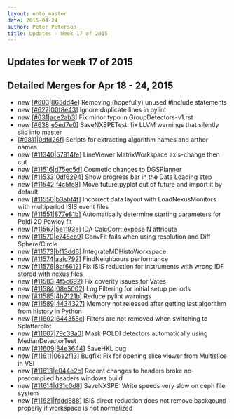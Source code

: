 ```yaml
---
layout: onto_master
date: 2015-04-24
author: Peter Peterson
title: Updates - Week 17 of 2015
---
```

Updates for week 17 of 2015
---------------------------

Detailed Merges for Apr 18 - 24, 2015
-------------------------------------
* *new* \[[#603](https://github.com/mantidproject/mantid/pull/603)\|[863dd4e](https://github.com/mantidproject/mantid/commit/863dd4edaa36e37ce159fb3f94cc11822fcccfeb)\] Removing (hopefully) unused #include statements
* *new* \[[#627](https://github.com/mantidproject/mantid/pull/627)\|[00f8e43](https://github.com/mantidproject/mantid/commit/00f8e43ce8357b310cb49b27a00d4dfdaf1aba08)\] Ignore duplicate lines in pylint
* *new* \[[#631](https://github.com/mantidproject/mantid/pull/631)\|[ace2ab3](https://github.com/mantidproject/mantid/commit/ace2ab3ac4dd513cd02096797d9c8fd9762c2eec)\] Fix minor typo in GroupDetectors-v1.rst
* *new* \[[#638](https://github.com/mantidproject/mantid/pull/638)\|[e5ed7e0](https://github.com/mantidproject/mantid/commit/e5ed7e0c79b02393bd0623f5ec48371870850854)\] SaveNXSPETest: fix LLVM warnings that silently slid into master
* \[[#9811](http://trac.mantidproject.org/mantid/ticket/9811)\|[0dfd26f](https://github.com/mantidproject/mantid/commit/0dfd26ff5725058c1f299b4c3971499b2a183d47)\] Scripts for extracting algorithm names and arthor names
* *new* \[[#11340](http://trac.mantidproject.org/mantid/ticket/11340)\|[57914fe](https://github.com/mantidproject/mantid/commit/57914fe56ad98d95df672e650f80d53e5a74791e)\] LineViewer MatrixWorkspace axis-change then cut
* *new* \[[#11516](http://trac.mantidproject.org/mantid/ticket/11516)\|[d75ec5d](https://github.com/mantidproject/mantid/commit/d75ec5d8c3a2cefaa71e9fb7a18b864aecf01720)\] Cosmetic changes to DGSPlanner
* *new* \[[#11533](http://trac.mantidproject.org/mantid/ticket/11533)\|[0df6294](https://github.com/mantidproject/mantid/commit/0df62945aa1c57c219f87a32f4945aec80417377)\] Show progress bar in the Data Loading step
* *new* \[[#11542](http://trac.mantidproject.org/mantid/ticket/11542)\|[f4c5fe8](https://github.com/mantidproject/mantid/commit/f4c5fe8fd8bdc6768ffdfe448e902e0971ebd235)\] Move future.pyplot out of future and import it by default
* *new* \[[#11550](http://trac.mantidproject.org/mantid/ticket/11550)\|[b3abf4f](https://github.com/mantidproject/mantid/commit/b3abf4f1b410d5fdc51afec010f1baac36e8f9ac)\] Incorrect data layout with LoadNexusMonitors with multiperiod ISIS event files
* *new* \[[#11551](http://trac.mantidproject.org/mantid/ticket/11551)\|[877e81b](https://github.com/mantidproject/mantid/commit/877e81b6f865a0d375f9b1bad479487d81d6d96b)\] Automatically determine starting parameters for Poldi 2D Pawley fit
* *new* \[[#11567](http://trac.mantidproject.org/mantid/ticket/11567)\|[5e1193e](https://github.com/mantidproject/mantid/commit/5e1193e321c87259b800a80a5010611e785fd071)\] IDA CalcCorr: expose N attribute
* *new* \[[#11570](http://trac.mantidproject.org/mantid/ticket/11570)\|[e745cb9](https://github.com/mantidproject/mantid/commit/e745cb9f512007631fcfe2c3fcc58ec128624a2b)\] ConvFit fails when using resolution and Diff Sphere/Circle
* *new* \[[#11573](http://trac.mantidproject.org/mantid/ticket/11573)\|[bf13dd6](https://github.com/mantidproject/mantid/commit/bf13dd638090989706d901e4de3e0157a5ec2332)\] IntegrateMDHistoWorkspace
* *new* \[[#11574](http://trac.mantidproject.org/mantid/ticket/11574)\|[aafc792](https://github.com/mantidproject/mantid/commit/aafc79279062988a669b78dd483a1db72505bdf8)\] FindNeighbours performance
* *new* \[[#11576](http://trac.mantidproject.org/mantid/ticket/11576)\|[8af6612](https://github.com/mantidproject/mantid/commit/8af66128c882fa17ed50b079cc43f1fe26b93f24)\] Fix ISIS reduction for instruments with wrong IDF stored with nexus files
* *new* \[[#11583](http://trac.mantidproject.org/mantid/ticket/11583)\|[4f5c692](https://github.com/mantidproject/mantid/commit/4f5c692781514105ec28c37066a116c91c2fa760)\] Fix coverity issues for Vates
* *new* \[[#11584](http://trac.mantidproject.org/mantid/ticket/11584)\|[08e5002](https://github.com/mantidproject/mantid/commit/08e5002bec6b60420896177a06bddbe4e1dec430)\] Log Filtering for initial setup periods
* *new* \[[#11585](http://trac.mantidproject.org/mantid/ticket/11585)\|[4b2121b](https://github.com/mantidproject/mantid/commit/4b2121bbeb77c9a89e4c3a1caf50426ff850aac7)\] Reduce pylint warnings
* *new* \[[#11589](http://trac.mantidproject.org/mantid/ticket/11589)\|[4434327](https://github.com/mantidproject/mantid/commit/4434327bc022acf95e2228affcb6d7be7507f8da)\] Memory not released after getting last algorithm from history in Python
* *new* \[[#11602](http://trac.mantidproject.org/mantid/ticket/11602)\|[644358c](https://github.com/mantidproject/mantid/commit/644358cad8fb888fb8d9129fcb0352aef80c8a62)\] Filters are not removed when switching to Splatterplot
* *new* \[[#11607](http://trac.mantidproject.org/mantid/ticket/11607)\|[79c33a0](https://github.com/mantidproject/mantid/commit/79c33a07c3264ca46ab4b77222bfc3f426d97fa2)\] Mask POLDI detectors automatically using MedianDetectorTest
* *new* \[[#11609](http://trac.mantidproject.org/mantid/ticket/11609)\|[34e3644](https://github.com/mantidproject/mantid/commit/34e36442b95c50cabde1ae46f7e2b55d1057f41c)\] SaveHKL bug
* *new* \[[#11611](http://trac.mantidproject.org/mantid/ticket/11611)\|[06e2f13](https://github.com/mantidproject/mantid/commit/06e2f138dd914efa1438b378eabf99bd0f132b06)\] Bugfix: Fix for opening slice viewer from Multislice in VSI
* *new* \[[#11613](http://trac.mantidproject.org/mantid/ticket/11613)\|[e044e2c](https://github.com/mantidproject/mantid/commit/e044e2ced64c5b1427f5758b3ed853a0911b1cbf)\] Recent changes to headers broke no-precompiled headers windows build
* *new* \[[#11614](http://trac.mantidproject.org/mantid/ticket/11614)\|[d31c0d8](https://github.com/mantidproject/mantid/commit/d31c0d839c8821ef8ac2b6061c4013fb0b6dc566)\] SaveNXSPE: Write speeds very slow on ceph file system
* *new* \[[#11621](http://trac.mantidproject.org/mantid/ticket/11621)\|[fddd888](https://github.com/mantidproject/mantid/commit/fddd8882566c4b51156b13465dee6addc508afd1)\] ISIS direct reduction does not remove backgound properly if workspace is not normalized
